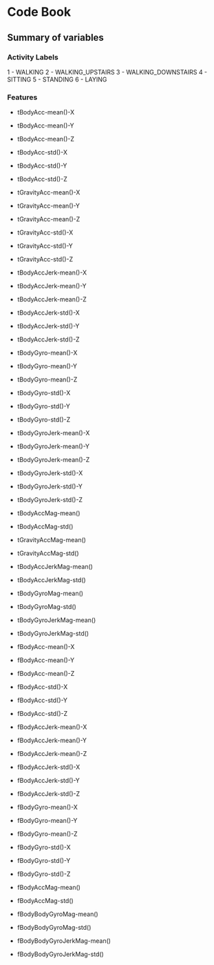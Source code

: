 # Code Book

## Summary of variables

### Activity Labels
1 - WALKING
2 - WALKING_UPSTAIRS
3 - WALKING_DOWNSTAIRS
4 - SITTING
5 - STANDING
6 - LAYING

### Features
* tBodyAcc-mean()-X
* tBodyAcc-mean()-Y
* tBodyAcc-mean()-Z
* tBodyAcc-std()-X
* tBodyAcc-std()-Y
* tBodyAcc-std()-Z

* tGravityAcc-mean()-X
* tGravityAcc-mean()-Y
* tGravityAcc-mean()-Z
* tGravityAcc-std()-X
* tGravityAcc-std()-Y
* tGravityAcc-std()-Z

* tBodyAccJerk-mean()-X
* tBodyAccJerk-mean()-Y
* tBodyAccJerk-mean()-Z
* tBodyAccJerk-std()-X
* tBodyAccJerk-std()-Y
* tBodyAccJerk-std()-Z

* tBodyGyro-mean()-X
* tBodyGyro-mean()-Y
* tBodyGyro-mean()-Z
* tBodyGyro-std()-X
* tBodyGyro-std()-Y
* tBodyGyro-std()-Z

* tBodyGyroJerk-mean()-X
* tBodyGyroJerk-mean()-Y
* tBodyGyroJerk-mean()-Z
* tBodyGyroJerk-std()-X
* tBodyGyroJerk-std()-Y
* tBodyGyroJerk-std()-Z

* tBodyAccMag-mean()
* tBodyAccMag-std()

* tGravityAccMag-mean()
* tGravityAccMag-std()

* tBodyAccJerkMag-mean()
* tBodyAccJerkMag-std()

* tBodyGyroMag-mean()
* tBodyGyroMag-std()

* tBodyGyroJerkMag-mean()
* tBodyGyroJerkMag-std()

* fBodyAcc-mean()-X
* fBodyAcc-mean()-Y
* fBodyAcc-mean()-Z
* fBodyAcc-std()-X
* fBodyAcc-std()-Y
* fBodyAcc-std()-Z

* fBodyAccJerk-mean()-X
* fBodyAccJerk-mean()-Y
* fBodyAccJerk-mean()-Z
* fBodyAccJerk-std()-X
* fBodyAccJerk-std()-Y
* fBodyAccJerk-std()-Z

* fBodyGyro-mean()-X
* fBodyGyro-mean()-Y
* fBodyGyro-mean()-Z
* fBodyGyro-std()-X
* fBodyGyro-std()-Y
* fBodyGyro-std()-Z

* fBodyAccMag-mean()
* fBodyAccMag-std()

* fBodyBodyGyroMag-mean()
* fBodyBodyGyroMag-std()

* fBodyBodyGyroJerkMag-mean()
* fBodyBodyGyroJerkMag-std()